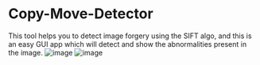 # Copy-Move-Detector
This tool helps you to detect image forgery using the SIFT algo, and this is an easy GUI app which will detect and show the abnormalities present in the image. 
![image](https://github.com/LameUser/Copy-Move-Detector/assets/73399578/ac7dc627-1526-4332-93d9-59b3c9c91ed9)
![image](https://github.com/LameUser/Copy-Move-Detector/assets/73399578/ca3bc7af-6beb-4354-8822-d2935c4bf7f7)
